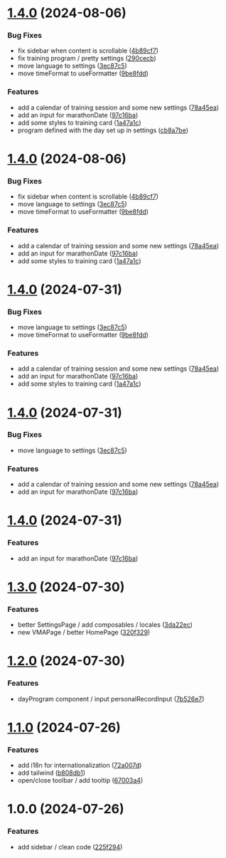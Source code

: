 # [1.4.0](https://github.com/TheoLaperrouse/SportProgram/compare/v1.3.0...v1.4.0) (2024-08-06)


### Bug Fixes

* fix sidebar when content is scrollable ([4b89cf7](https://github.com/TheoLaperrouse/SportProgram/commit/4b89cf7541b1de7f4a9a27ffe3d11c9733373192))
* fix training program / pretty settings ([290cecb](https://github.com/TheoLaperrouse/SportProgram/commit/290cecbfe7e633740194ff22b8a45b6f087f29b3))
* move language to settings ([3ec87c5](https://github.com/TheoLaperrouse/SportProgram/commit/3ec87c552dab2ca9edb5d927742b9bbdafa013fc))
* move timeFormat to useFormatter ([9be8fdd](https://github.com/TheoLaperrouse/SportProgram/commit/9be8fddc306329fda72754ede617b9ed0bd744d6))


### Features

* add a calendar of training session and some new settings ([78a45ea](https://github.com/TheoLaperrouse/SportProgram/commit/78a45ead3c1fe7092dac7177d156f01465c8616e))
* add an input for marathonDate ([97c16ba](https://github.com/TheoLaperrouse/SportProgram/commit/97c16bad5a892494f3e5c3d2e88b6bd98e690ae8))
* add some styles to training card ([1a47a1c](https://github.com/TheoLaperrouse/SportProgram/commit/1a47a1ceb0694a00220e4265188487a62862c6fe))
* program defined with the day set up in settings ([cb8a7be](https://github.com/TheoLaperrouse/SportProgram/commit/cb8a7be606aa2f5998a134560b62c66ac3f25843))

# [1.4.0](https://github.com/TheoLaperrouse/SportProgram/compare/v1.3.0...v1.4.0) (2024-08-06)


### Bug Fixes

* fix sidebar when content is scrollable ([4b89cf7](https://github.com/TheoLaperrouse/SportProgram/commit/4b89cf7541b1de7f4a9a27ffe3d11c9733373192))
* move language to settings ([3ec87c5](https://github.com/TheoLaperrouse/SportProgram/commit/3ec87c552dab2ca9edb5d927742b9bbdafa013fc))
* move timeFormat to useFormatter ([9be8fdd](https://github.com/TheoLaperrouse/SportProgram/commit/9be8fddc306329fda72754ede617b9ed0bd744d6))


### Features

* add a calendar of training session and some new settings ([78a45ea](https://github.com/TheoLaperrouse/SportProgram/commit/78a45ead3c1fe7092dac7177d156f01465c8616e))
* add an input for marathonDate ([97c16ba](https://github.com/TheoLaperrouse/SportProgram/commit/97c16bad5a892494f3e5c3d2e88b6bd98e690ae8))
* add some styles to training card ([1a47a1c](https://github.com/TheoLaperrouse/SportProgram/commit/1a47a1ceb0694a00220e4265188487a62862c6fe))

# [1.4.0](https://github.com/TheoLaperrouse/SportProgram/compare/v1.3.0...v1.4.0) (2024-07-31)


### Bug Fixes

* move language to settings ([3ec87c5](https://github.com/TheoLaperrouse/SportProgram/commit/3ec87c552dab2ca9edb5d927742b9bbdafa013fc))
* move timeFormat to useFormatter ([9be8fdd](https://github.com/TheoLaperrouse/SportProgram/commit/9be8fddc306329fda72754ede617b9ed0bd744d6))


### Features

* add a calendar of training session and some new settings ([78a45ea](https://github.com/TheoLaperrouse/SportProgram/commit/78a45ead3c1fe7092dac7177d156f01465c8616e))
* add an input for marathonDate ([97c16ba](https://github.com/TheoLaperrouse/SportProgram/commit/97c16bad5a892494f3e5c3d2e88b6bd98e690ae8))
* add some styles to training card ([1a47a1c](https://github.com/TheoLaperrouse/SportProgram/commit/1a47a1ceb0694a00220e4265188487a62862c6fe))

# [1.4.0](https://github.com/TheoLaperrouse/SportProgram/compare/v1.3.0...v1.4.0) (2024-07-31)


### Bug Fixes

* move language to settings ([3ec87c5](https://github.com/TheoLaperrouse/SportProgram/commit/3ec87c552dab2ca9edb5d927742b9bbdafa013fc))


### Features

* add a calendar of training session and some new settings ([78a45ea](https://github.com/TheoLaperrouse/SportProgram/commit/78a45ead3c1fe7092dac7177d156f01465c8616e))
* add an input for marathonDate ([97c16ba](https://github.com/TheoLaperrouse/SportProgram/commit/97c16bad5a892494f3e5c3d2e88b6bd98e690ae8))

# [1.4.0](https://github.com/TheoLaperrouse/SportProgram/compare/v1.3.0...v1.4.0) (2024-07-31)


### Features

* add an input for marathonDate ([97c16ba](https://github.com/TheoLaperrouse/SportProgram/commit/97c16bad5a892494f3e5c3d2e88b6bd98e690ae8))

# [1.3.0](https://github.com/TheoLaperrouse/SportProgram/compare/v1.2.0...v1.3.0) (2024-07-30)


### Features

* better SettingsPage / add composables / locales ([3da22ec](https://github.com/TheoLaperrouse/SportProgram/commit/3da22ec65c4f2283f6e5b6ea0fa6b7ef84ad6600))
* new VMAPage / better HomePage ([320f329](https://github.com/TheoLaperrouse/SportProgram/commit/320f329be80c3d667bec30212e646774275dfcb2))

# [1.2.0](https://github.com/TheoLaperrouse/SportProgram/compare/v1.1.0...v1.2.0) (2024-07-30)


### Features

* dayProgram component / input personalRecordInput ([7b526e7](https://github.com/TheoLaperrouse/SportProgram/commit/7b526e79340030f71575bc2d7902b0caeb9634d3))

# [1.1.0](https://github.com/TheoLaperrouse/SportProgram/compare/v1.0.0...v1.1.0) (2024-07-26)


### Features

* add i18n for internationalization ([72a007d](https://github.com/TheoLaperrouse/SportProgram/commit/72a007d1f6f9d5e1b0d4813c3d9894da7b0b5078))
* add tailwind ([b808db1](https://github.com/TheoLaperrouse/SportProgram/commit/b808db1a1e2beea9840c74d4dfb2b1e8c11eebc8))
* open/close toolbar / add tooltip ([67003a4](https://github.com/TheoLaperrouse/SportProgram/commit/67003a4515e6a0f0599d2506ee2bda9687e90633))

# 1.0.0 (2024-07-26)


### Features

* add sidebar / clean code ([225f294](https://github.com/TheoLaperrouse/SportProgram/commit/225f294221b678d37f1d339a456acbb24e3d3c59))
